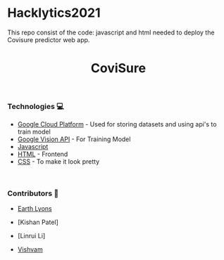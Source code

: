 # Hacklytics2021
This repo consist of the code: javascript and html needed to deploy the Covisure predictor web app.
<h1 align="center"> CoviSure </h1>

<br>

### Technologies :computer:

* [Google Cloud Platform] - Used for storing datasets and using api's to train model
* [Google Vision API] - For Training Model
* [Javascript] 
* [HTML] - Frontend
* [CSS] - To make it look pretty

<br>

### Contributors :goat:

* [Earth Lyons]
* [Kishan Patel]
* [Linrui Li]
* [Vishvam]





   [Vishvam]: <https://github.com/VishvamPorwal>
   [Earth Lyons]:<https://github.com/Earth-Lyons>
   
   [HTML]: <https://developer.mozilla.org/en-US/docs/Web/HTML>
   [CSS]: <https://developer.mozilla.org/en-US/docs/Web/CSS>
   [Javascript]: <https://www.javascript.com/>
   [Google Cloud Platform]: <https://cloud.google.com/>
   [Google Vision API]: <https://cloud.google.com/vision>
   
